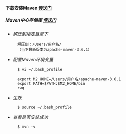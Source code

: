 #### 下载安装Maven [传送门](http://maven.apache.org/install.html)

##### Maven中心存储库 [传送门](http://search.maven.org)

* *解压到指定目录下*

        解压到：/Users/用户名/
        （当下最新版本为apache-maven-3.6.1）
* *配置Maven环境变量*

        $ vi ~/.bash_profile
        
        export M2_HOME=/Users/用户名/apache-maven-3.6.1
        export PATH=$PATH:$M2_HOME/bin
        :wq
* *生效*

        $ source ~/.bash_profile
* *查看是否安装成功*

        $ mvn -v
